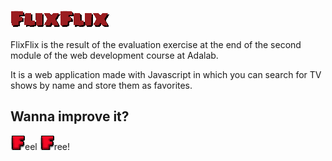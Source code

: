 
![](https://github.com/Adalab/modulo-2-evaluacion-final-cvcastano/blob/master/src/images/flixflix.png)

FlixFlix is the result of the evaluation exercise at the end of the second module of the web development course at Adalab.  

It is a web application made with Javascript in which you can search for TV shows by name and store them as favorites.  



## Wanna improve it? 
![](https://github.com/Adalab/modulo-2-evaluacion-final-cvcastano/blob/master/src/images/favicon.png)eel        ![](https://github.com/Adalab/modulo-2-evaluacion-final-cvcastano/blob/master/src/images/favicon.png)ree! 
